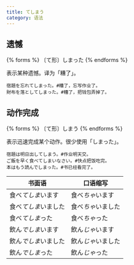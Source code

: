 ```yaml
---
title: てしまう
category: 语法
---
```


## 遗憾

{% forms %}
〔て形〕しまった
{% endforms %}

表示某种遗憾。译为「糟了」。

```example
宿題を忘れてしまった。#糟了，忘写作业了。
財布を落としてしまった。#糟了，把钱包弄掉了。
```

## 动作完成

{% forms %}
〔て形〕しまう
{% endforms %}

表示迅速完成某个动作。很少使用「しまった」。

```example
宿題は明日出してしまう。#作业明天交。
ご飯を早く食べてしまいなさい。#快点把饭吃完。
本はもう読んでしまった。#书已经看完了。
```

| 书面语               | 口语缩写           |
| -------------------- | ------------------ |
| 食べ*てしま*います   | 食べ*ちゃ*います   |
| 食べ*てしま*いました | 食べ*ちゃ*いました |
| 食べ*てしま*った     | 食べ*ちゃ*った     |
| 飲ん*でしま*います   | 飲ん*じゃ*います   |
| 飲ん*でしま*いました | 飲ん*じゃ*いました |
| 飲ん*でしま*った     | 飲ん*じゃ*った     |
